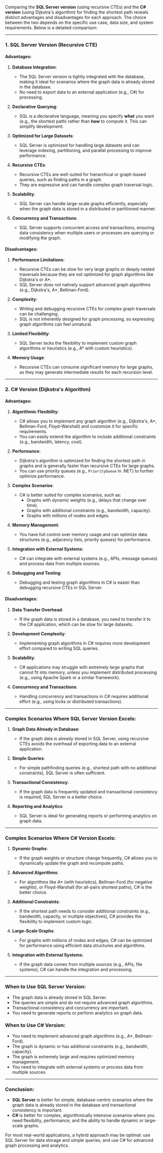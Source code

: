 Comparing the **SQL Server version** (using recursive CTEs) and the **C# version** (using Dijkstra's algorithm) for finding the shortest path reveals distinct advantages and disadvantages for each approach. The choice between the two depends on the specific use case, data size, and system requirements. Below is a detailed comparison:

---

### **1. SQL Server Version (Recursive CTE)**

#### **Advantages:**
1. **Database Integration**:
   - The SQL Server version is tightly integrated with the database, making it ideal for scenarios where the graph data is already stored in the database.
   - No need to export data to an external application (e.g., C#) for processing.

2. **Declarative Querying**:
   - SQL is a declarative language, meaning you specify **what** you want (e.g., the shortest path) rather than **how** to compute it. This can simplify development.

3. **Optimized for Large Datasets**:
   - SQL Server is optimized for handling large datasets and can leverage indexing, partitioning, and parallel processing to improve performance.

4. **Recursive CTEs**:
   - Recursive CTEs are well-suited for hierarchical or graph-based queries, such as finding paths in a graph.
   - They are expressive and can handle complex graph traversal logic.

5. **Scalability**:
   - SQL Server can handle large-scale graphs efficiently, especially when the graph data is stored in a distributed or partitioned manner.

6. **Concurrency and Transactions**:
   - SQL Server supports concurrent access and transactions, ensuring data consistency when multiple users or processes are querying or modifying the graph.

#### **Disadvantages:**
1. **Performance Limitations**:
   - Recursive CTEs can be slow for very large graphs or deeply nested traversals because they are not optimized for graph algorithms like Dijkstra's or A*.
   - SQL Server does not natively support advanced graph algorithms (e.g., Dijkstra's, A*, Bellman-Ford).

2. **Complexity**:
   - Writing and debugging recursive CTEs for complex graph traversals can be challenging.
   - SQL is not inherently designed for graph processing, so expressing graph algorithms can feel unnatural.

3. **Limited Flexibility**:
   - SQL Server lacks the flexibility to implement custom graph algorithms or heuristics (e.g., A* with custom heuristics).

4. **Memory Usage**:
   - Recursive CTEs can consume significant memory for large graphs, as they may generate intermediate results for each recursion level.

---

### **2. C# Version (Dijkstra's Algorithm)**

#### **Advantages:**
1. **Algorithmic Flexibility**:
   - C# allows you to implement any graph algorithm (e.g., Dijkstra's, A*, Bellman-Ford, Floyd-Warshall) and customize it for specific requirements.
   - You can easily extend the algorithm to include additional constraints (e.g., bandwidth, latency, cost).

2. **Performance**:
   - Dijkstra's algorithm is optimized for finding the shortest path in graphs and is generally faster than recursive CTEs for large graphs.
   - You can use priority queues (e.g., `PriorityQueue` in .NET) to further optimize performance.

3. **Complex Scenarios**:
   - C# is better suited for complex scenarios, such as:
     - Graphs with dynamic weights (e.g., delays that change over time).
     - Graphs with additional constraints (e.g., bandwidth, capacity).
     - Graphs with millions of nodes and edges.

4. **Memory Management**:
   - You have full control over memory usage and can optimize data structures (e.g., adjacency lists, priority queues) for performance.

5. **Integration with External Systems**:
   - C# can integrate with external systems (e.g., APIs, message queues) and process data from multiple sources.

6. **Debugging and Testing**:
   - Debugging and testing graph algorithms in C# is easier than debugging recursive CTEs in SQL Server.

#### **Disadvantages:**
1. **Data Transfer Overhead**:
   - If the graph data is stored in a database, you need to transfer it to the C# application, which can be slow for large datasets.

2. **Development Complexity**:
   - Implementing graph algorithms in C# requires more development effort compared to writing SQL queries.

3. **Scalability**:
   - C# applications may struggle with extremely large graphs that cannot fit into memory, unless you implement distributed processing (e.g., using Apache Spark or a similar framework).

4. **Concurrency and Transactions**:
   - Handling concurrency and transactions in C# requires additional effort (e.g., using locks or distributed transactions).

---

### **Complex Scenarios Where SQL Server Version Excels:**
1. **Graph Data Already in Database**:
   - If the graph data is already stored in SQL Server, using recursive CTEs avoids the overhead of exporting data to an external application.

2. **Simple Queries**:
   - For simple pathfinding queries (e.g., shortest path with no additional constraints), SQL Server is often sufficient.

3. **Transactional Consistency**:
   - If the graph data is frequently updated and transactional consistency is required, SQL Server is a better choice.

4. **Reporting and Analytics**:
   - SQL Server is ideal for generating reports or performing analytics on graph data.

---

### **Complex Scenarios Where C# Version Excels:**
1. **Dynamic Graphs**:
   - If the graph weights or structure change frequently, C# allows you to dynamically update the graph and recompute paths.

2. **Advanced Algorithms**:
   - For algorithms like A* (with heuristics), Bellman-Ford (for negative weights), or Floyd-Warshall (for all-pairs shortest paths), C# is the better choice.

3. **Additional Constraints**:
   - If the shortest path needs to consider additional constraints (e.g., bandwidth, capacity, or multiple objectives), C# provides the flexibility to implement custom logic.

4. **Large-Scale Graphs**:
   - For graphs with millions of nodes and edges, C# can be optimized for performance using efficient data structures and algorithms.

5. **Integration with External Systems**:
   - If the graph data comes from multiple sources (e.g., APIs, file systems), C# can handle the integration and processing.

---

### **When to Use SQL Server Version:**
- The graph data is already stored in SQL Server.
- The queries are simple and do not require advanced graph algorithms.
- Transactional consistency and concurrency are important.
- You need to generate reports or perform analytics on graph data.

### **When to Use C# Version:**
- You need to implement advanced graph algorithms (e.g., A*, Bellman-Ford).
- The graph is dynamic or has additional constraints (e.g., bandwidth, capacity).
- The graph is extremely large and requires optimized memory management.
- You need to integrate with external systems or process data from multiple sources.

---

### **Conclusion:**
- **SQL Server** is better for simple, database-centric scenarios where the graph data is already stored in the database and transactional consistency is important.
- **C#** is better for complex, algorithmically intensive scenarios where you need flexibility, performance, and the ability to handle dynamic or large-scale graphs.

For most real-world applications, a hybrid approach may be optimal: use SQL Server for data storage and simple queries, and use C# for advanced graph processing and analytics.